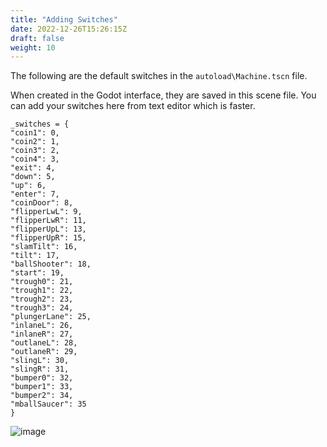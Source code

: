 ```yaml
---
title: "Adding Switches"
date: 2022-12-26T15:26:15Z
draft: false
weight: 10
---
```


The following are the default switches in the `autoload\Machine.tscn` file.

When created in the Godot interface, they are saved in this scene file. You can add your switches here from text editor which is faster.

```
_switches = {
"coin1": 0,
"coin2": 1,
"coin3": 2,
"coin4": 3,
"exit": 4,
"down": 5,
"up": 6,
"enter": 7,
"coinDoor": 8,
"flipperLwL": 9,
"flipperLwR": 11,
"flipperUpL": 13,
"flipperUpR": 15,
"slamTilt": 16,
"tilt": 17,
"ballShooter": 18,
"start": 19,
"trough0": 21,
"trough1": 22,
"trough2": 23,
"trough3": 24,
"plungerLane": 25,
"inlaneL": 26,
"inlaneR": 27,
"outlaneL": 28,
"outlaneR": 29,
"slingL": 30,
"slingR": 31,
"bumper0": 32,
"bumper1": 33,
"bumper2": 34,
"mballSaucer": 35
}
```
![image](../../../images/pingodgame-machine-items.jpg)